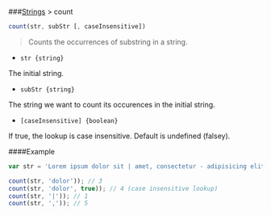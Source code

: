 ###[Strings](../) > count

```js
count(str, subStr [, caseInsensitive])
```

>Counts the occurrences of substring in a string.


- <code>str {string}</code>

The initial string.

- <code>subStr {string}</code>

The string we want to count its occurences in the initial string.

- <code>[caseInsensitive] {boolean}</code>

If true, the lookup is case insensitive. Default is undefined (falsey).

####Example
```js
var str = 'Lorem ipsum dolor sit | amet, consectetur - adipisicing elit. Aperiam inventore neque doloremque dolor ibus impedit ipsam, incidunt. Doloremque eveniet sit, illo, et incidunt, maiores sequi accusantium impedit aperiam officiis aspernatur nobis.';

count(str, 'dolor')); // 3
count(str, 'dolor', true)); // 4 (case insensitive lookup)
count(str, '|')); // 1
count(str, ',')); // 5
```